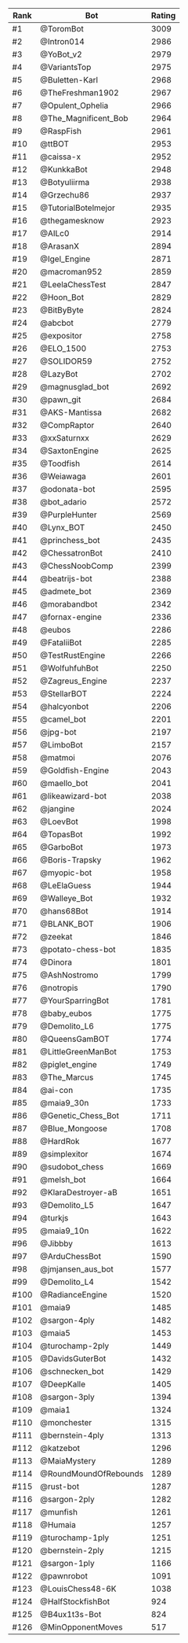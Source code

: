 Rank|Bot|Rating
---|---|---
#1|@ToromBot|3009
#2|@Intron014|2986
#3|@YoBot_v2|2979
#4|@VariantsTop|2975
#5|@Buletten-Karl|2968
#6|@TheFreshman1902|2967
#7|@Opulent_Ophelia|2966
#8|@The_Magnificent_Bob|2964
#9|@RaspFish|2961
#10|@ttBOT|2953
#11|@caissa-x|2952
#12|@KunkkaBot|2948
#13|@Botyuliirma|2938
#14|@Grzechu86|2937
#15|@TutorialBotelmejor|2935
#16|@thegamesknow|2923
#17|@AILc0|2914
#18|@ArasanX|2894
#19|@Igel_Engine|2871
#20|@macroman952|2859
#21|@LeelaChessTest|2847
#22|@Hoon_Bot|2829
#23|@BitByByte|2824
#24|@abcbot|2779
#25|@expositor|2758
#26|@ELO_1500|2753
#27|@SOLIDOR59|2752
#28|@LazyBot|2702
#29|@magnusglad_bot|2692
#30|@pawn_git|2684
#31|@AKS-Mantissa|2682
#32|@CompRaptor|2640
#33|@xxSaturnxx|2629
#34|@SaxtonEngine|2625
#35|@Toodfish|2614
#36|@Weiawaga|2601
#37|@odonata-bot|2595
#38|@bot_adario|2572
#39|@PurpleHunter|2569
#40|@Lynx_BOT|2450
#41|@princhess_bot|2435
#42|@ChessatronBot|2410
#43|@ChessNoobComp|2399
#44|@beatrijs-bot|2388
#45|@admete_bot|2369
#46|@morabandbot|2342
#47|@fornax-engine|2336
#48|@eubos|2286
#49|@FataliiBot|2285
#50|@TestRustEngine|2266
#51|@WolfuhfuhBot|2250
#52|@Zagreus_Engine|2237
#53|@StellarBOT|2224
#54|@halcyonbot|2206
#55|@camel_bot|2201
#56|@jpg-bot|2197
#57|@LimboBot|2157
#58|@matmoi|2076
#59|@Goldfish-Engine|2043
#60|@maello_bot|2041
#61|@likeawizard-bot|2038
#62|@jangine|2024
#63|@LoevBot|1998
#64|@TopasBot|1992
#65|@GarboBot|1973
#66|@Boris-Trapsky|1962
#67|@myopic-bot|1958
#68|@LeElaGuess|1944
#69|@Walleye_Bot|1932
#70|@hans68Bot|1914
#71|@BLANK_BOT|1906
#72|@zeekat|1846
#73|@potato-chess-bot|1835
#74|@Dinora|1801
#75|@AshNostromo|1799
#76|@notropis|1790
#77|@YourSparringBot|1781
#78|@baby_eubos|1775
#79|@Demolito_L6|1775
#80|@QueensGamBOT|1774
#81|@LittleGreenManBot|1753
#82|@piglet_engine|1749
#83|@The_Marcus|1745
#84|@ai-con|1735
#85|@maia9_30n|1733
#86|@Genetic_Chess_Bot|1711
#87|@Blue_Mongoose|1708
#88|@HardRok|1677
#89|@simplexitor|1674
#90|@sudobot_chess|1669
#91|@melsh_bot|1664
#92|@KlaraDestroyer-aB|1651
#93|@Demolito_L5|1647
#94|@turkjs|1643
#95|@maia9_10n|1622
#96|@Jibbby|1613
#97|@ArduChessBot|1590
#98|@jmjansen_aus_bot|1577
#99|@Demolito_L4|1542
#100|@RadianceEngine|1520
#101|@maia9|1485
#102|@sargon-4ply|1482
#103|@maia5|1453
#104|@turochamp-2ply|1449
#105|@DavidsGuterBot|1432
#106|@schnecken_bot|1429
#107|@DeepKalle|1405
#108|@sargon-3ply|1394
#109|@maia1|1324
#110|@monchester|1315
#111|@bernstein-4ply|1313
#112|@katzebot|1296
#113|@MaiaMystery|1289
#114|@RoundMoundOfRebounds|1289
#115|@rust-bot|1287
#116|@sargon-2ply|1282
#117|@munfish|1261
#118|@Humaia|1257
#119|@turochamp-1ply|1251
#120|@bernstein-2ply|1215
#121|@sargon-1ply|1166
#122|@pawnrobot|1091
#123|@LouisChess48-6K|1038
#124|@HalfStockfishBot|924
#125|@B4ux1t3s-Bot|824
#126|@MinOpponentMoves|517
